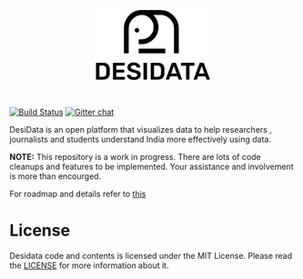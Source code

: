 <p align="center">
  <img width="200" src="./assets/readme/logo-base.png">
</p>
<br>

[![Build Status](https://travis-ci.org/Desidata/Desidata.svg?branch=master)](https://travis-ci.org/Desidata/Desidata)  [![Gitter chat](https://badges.gitter.im/gitterHQ/gitter.png)](https://gitter.im/Desidata-room)


DesiData is an open platform that visualizes data to help researchers , journalists and students understand India more effectively using data.

**NOTE:** This repository is a work in progress. There are lots of code cleanups and features to be implemented. Your assistance and involvement is more than encourged. 

For roadmap and details refer to [this](https://docs.google.com/document/d/1JfvCKG_NR_OVKQ3fdpfrjWd1GBsyOZ-Ypl0Gbl8OEw8/edit?usp=sharing)

# License

Desidata code and contents is licensed under the MIT License.
Please read the [LICENSE](./LICENSE) for more information about it.

